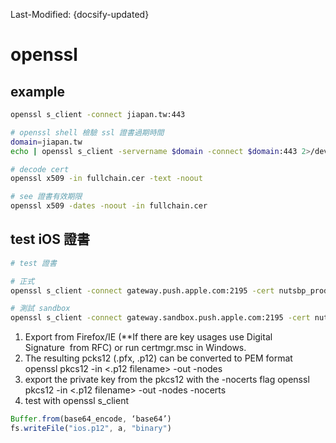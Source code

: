 Last-Modified: {docsify-updated}

# openssl

## example

```sh
openssl s_client -connect jiapan.tw:443
```

```sh
# openssl shell 檢驗 ssl 證書過期時間
domain=jiapan.tw
echo | openssl s_client -servername $domain -connect $domain:443 2>/dev/null | openssl x509 -noout -dates
```

```sh
# decode cert
openssl x509 -in fullchain.cer -text -noout

# see 證書有效期限
openssl x509 -dates -noout -in fullchain.cer

```

## test iOS 證書

```sh
# test 證書

# 正式
openssl s_client -connect gateway.push.apple.com:2195 -cert nutsbp_prod.pem

# 測試 sandbox
openssl s_client -connect gateway.sandbox.push.apple.com:2195 -cert nutsbp_sandbox.pem
```

1. Export from Firefox/IE (**If there are key usages use Digital Signature  from RFC) or run certmgr.msc in Windows.
2. The resulting pcks12 (.pfx, .p12) can be converted to PEM format openssl pkcs12 -in <.p12 filename> -out <new pem cert filename> -nodes
3. export the private key from the pkcs12 with the -nocerts flag openssl pkcs12 -in <.p12 filename> -out <key pem key filename> -nodes -nocerts
4. test with openssl s_client


```js
Buffer.from(base64_encode, ‘base64’)
fs.writeFile("ios.p12", a, "binary")
```
